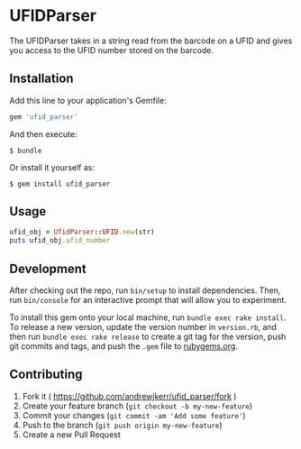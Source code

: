 # UFIDParser

The UFIDParser takes in a string read from the barcode on a UFID and gives you access to the UFID number stored on the barcode.

## Installation

Add this line to your application's Gemfile:

```ruby
gem 'ufid_parser'
```

And then execute:

    $ bundle

Or install it yourself as:

    $ gem install ufid_parser

## Usage

```ruby
ufid_obj = UfidParser::UFID.new(str)
puts ufid_obj.ufid_number
```

## Development

After checking out the repo, run `bin/setup` to install dependencies. Then, run `bin/console` for an interactive prompt that will allow you to experiment.

To install this gem onto your local machine, run `bundle exec rake install`. To release a new version, update the version number in `version.rb`, and then run `bundle exec rake release` to create a git tag for the version, push git commits and tags, and push the `.gem` file to [rubygems.org](https://rubygems.org).

## Contributing

1. Fork it ( https://github.com/andrewjkerr/ufid_parser/fork )
2. Create your feature branch (`git checkout -b my-new-feature`)
3. Commit your changes (`git commit -am 'Add some feature'`)
4. Push to the branch (`git push origin my-new-feature`)
5. Create a new Pull Request
